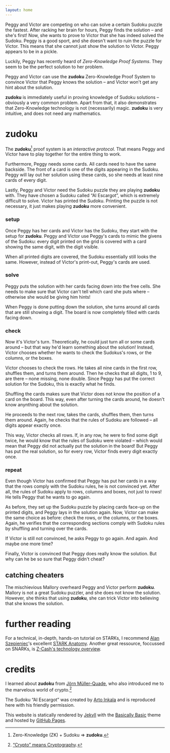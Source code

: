 ```yaml
---
layout: home
---
```

Peggy and Victor are competing on who can solve a certain Sudoku puzzle the fastest.
After racking her brain for hours, Peggy finds the solution – and she's first!
Now, she wants to prove to Victor that she has indeed solved the Sudoku.
Peggy is a good sport, and she doesn't want to ruin the puzzle for Victor.
This means that she cannot just show the solution to Victor.
Peggy appears to be in a pickle.

Luckily, Peggy has recently heard of _Zero-Knowledge Proof Systems_.
They seem to be the perfect solution to her problem.

Peggy and Victor can use the **zudoku** Zero-Knowledge Proof System to convince Victor that Peggy knows the solution – and Victor won't get any hint about the solution.

**zudoku** is immediately useful in proving knowledge of Sudoku solutions – obviously a very common problem.
Apart from that, it also demonstrates that Zero-Knowledge technology is not (necessarily) magic.
**zudoku** is very intuitive, and does not need any mathematics.

# zudoku

The **zudoku**[^zudoku] proof system is an _interactive protocol_.
That means Peggy and Victor have to play together for the entire thing to work.
<!-- explain Sudoku rules? -->

Furthermore, Peggy needs some cards.
All cards need to have the same backside.
The front of a card is one of the digits appearing in the Sudoku.
Peggy will lay out her solution using these cards, so she needs at least nine cards of every digit.

Lastly, Peggy and Victor need the Sudoku puzzle they are playing **zudoku** with.
They have chosen a Sudoku called “AI Escargot”, which is extremely difficult to solve.
Victor has printed the Sudoku.
Printing the puzzle is not necessary, it just makes playing **zudoku** more convenient.

### setup

Once Peggy has her cards and Victor has the Sudoku, they start with the setup for **zudoku**.
Peggy and Victor use Peggy's cards to mimic the givens of the Sudoku:
every digit printed on the grid is covered with a card showing the same digit, with the digit visible.

When all printed digits are covered, the Sudoku essentially still looks the same.
However, instead of Victor's print-out, Peggy's cards are used.

### solve

Peggy puts the solution with her cards facing down into the free cells.
She needs to make sure that Victor can't tell which card she puts where – otherwise she would be giving him hints!

When Peggy is done putting down the solution, she turns around all cards that are still showing a digit.
The board is now completely filled with cards facing down.

### check

Now it's Victor's turn.
Theoretically, he could just turn all or some cards around – but that way he'd learn something about the solution!
Instead, Victor chooses whether he wants to check the Sudokus's rows, or the columns, or the boxes.

Victor chooses to check the rows.
He takes all nine cards in the first row, shuffles them, and turns them around.
Then he checks that all digits, 1 to 9, are there – none missing, none double.
Since Peggy has put the correct solution for the Sudoku, this is exactly what he finds.

Shuffling the cards makes sure that Victor does not know the position of a card on the board.
This way, even after turning the cards around, he doesn't know anynthing about the solution.

He proceeds to the next row, takes the cards, shuffles them, then turns them around.
Again, he checks that the rules of Sudoku are followed – all digits appear exactly once.

This way, Victor checks all rows.
If, in any row, he were to find some digit twice, he would know that the rules of Sudoku were violated – which would mean that Peggy did not actually put the solution in the board!
But Peggy has put the real solution, so for every row, Victor finds every digit exactly once.

### repeat

Even though Victor has confirmed that Peggy has put her cards in a way that the rows comply with the Sudoku rules, he is not convinced yet.
After all, the rules of Sudoku apply to rows, columns and boxes, not just to rows!
He tells Peggy that he wants to go again.

As before, they set up the Sudoku puzzle by placing cards face-up on the printed digits, and Peggy lays in the solution again.
Now, Victor can make the same choice as before:
check the rows, or the columns, or the boxes.
Again, he verifies that the corresponding sections comply with Sudoku rules by shuffling and turning over the cards.

If Victor is still not convinced, he asks Peggy to go again.
And again.
And maybe one more time?

Finally, Victor is convinced that Peggy does really know the solution.
But why can he be so sure that Peggy didn't cheat?

## catching cheaters

The mischievious Mallory overheard Peggy and Victor perform **zudoku**.
Mallory is not a great Sudoku puzzler, and she does not know the solution.
However, she thinks that using **zudoku**, she can trick Victor into believing that she knows the solution.

# further reading

For a technical, in-depth, hands-on tutorial on STARKs, I recommend [Alan Szepieniec](https://asz.ink/)'s excellent [STARK Anatomy](https://aszepieniec.github.io/stark-anatomy/).
Another great ressource, foccussed on SNARKs, is [Z-Cash's technology overview](https://z.cash/technology/zksnarks/).

# credits

I learned about **zudoku** from [Jörn Müller-Quade](https://crypto.iti.kit.edu/english/head-of-institute.php), who also introduced me to the marvelous world of crypto.[^crypto]

The Sudoku “AI Escargot” was created by [Arto Inkala](http://aisudoku.com/index_en.html) and is reproduced here with his friendly permission.

This website is statically rendered by [Jekyll](https://jekyllrb.com/) with the [Basically Basic](https://github.com/mmistakes/jekyll-theme-basically-basic) theme and hosted by [GitHub Pages](https://pages.github.com/).


[^no-math]: Even though Sudokus are commonly presented with digits, you can use any symbols you want.
[^zudoku]: Zero-Knowledge (ZK) + Sudoku ⇒ **zudoku**.
[^crypto]: [“Crypto” means Cryptography](https://en.wikipedia.org/wiki/Crypto_naming_controversy).